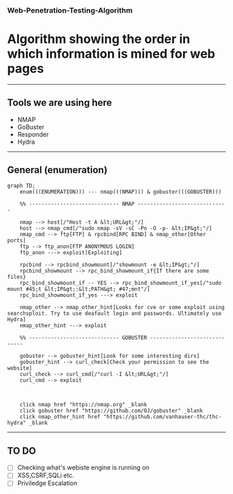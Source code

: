 ### Web-Penetration-Testing-Algorithm
# Algorithm showing the order in which information is mined for web pages

---

## Tools we are using here
- NMAP
- GoBuster
- Responder
- Hydra

---

## General (enumeration)

```mermaid
graph TD;
    enum(((ENUMERATION))) --- nmap(((NMAP))) & gobuster(((GOBUSTER))) 
    
    %% ----------------------------- NMAP -----------------------------
    
    nmap --> host[/"Host -t A &lt;URL&gt;"/] 
    host --> nmap_cmd[/"sudo nmap -sV -sC -Pn -O -p- &lt;IP&gt;"/]
    nmap_cmd --> ftp[FTP] & rpcbind[RPC BIND] & nmap_other[Other ports]
    ftp --> ftp_anon[FTP ANONYMOUS LOGIN]
    ftp_anon ---> exploit[Exploiting]
    
    rpcbind --> rpcbind_showmount[/"showmount -e &lt;IP&gt;"/]
    rpcbind_showmount --> rpc_bind_showmount_if{If there are some files}
    rpc_bind_showmount_if -- YES --> rpc_bind_showmount_if_yes[/"sudo mount #45;t &lt;IP&gt;:&lt;PATH&gt; #47;mnt"/]
    rpc_bind_showmount_if_yes ---> exploit
    
    nmap_other --> nmap_other_hint[Looks for cve or some exploit using searchsploit. Try to use deafault login and passwords. Ultimately use Hydra]
    nmap_other_hint ---> exploit
    
    %% ----------------------------- GOBUSTER -----------------------------
    
    gobuster --> gobuster_hint[Look for some interesting dirs]
    gobuster_hint --> curl_check[Check your permission to see the website]
    curl_check --> curl_cmd[/"curl -I &lt;URL&gt;"/]
    curl_cmd --> exploit
    
    
    
    click nmap href "https://nmap.org" _blank
    click gobuster href "https://github.com/OJ/gobuster" _blank
    click nmap_other_hint href "https://github.com/vanhauser-thc/thc-hydra" _blank
```

---

## TO DO

- [ ] Checking what's webiste engine is running on
- [ ] XSS,CSRF,SQLi etc.
- [ ] Priviledge Escalation
